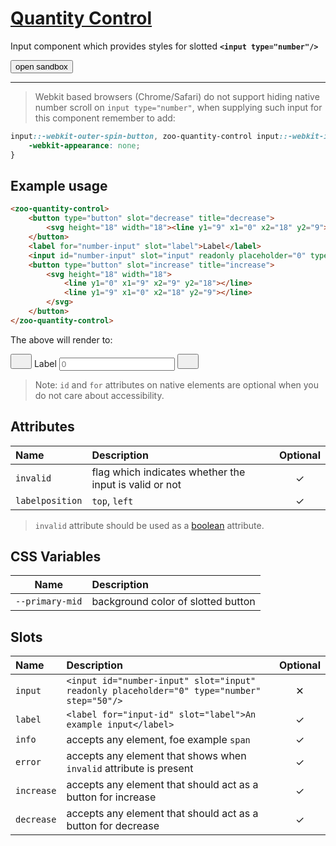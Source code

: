 # [Quantity Control](#quantity-control)

Input component which provides styles for slotted **`<input type="number"/>`**

<zoo-button class="sandbox-btn">
	<button type="button" onclick="openSandbox('zoo-quantity-control')">open sandbox</button>
</zoo-button>
<template id="zoo-quantity-control-template">
	<form>
		<zoo-checkbox highlighted>
			<input id="zoo-invalid-quantity-control-id" slot="checkbox" type="checkbox" data-type="attr" data-attrname="invalid" data-attrboolean="true"/>
			<label for="zoo-invalid-quantity-control-id" slot="label">Invalid</label>
		</zoo-checkbox>
		<zoo-input>
			<label slot="label">--primary-mid CSS Custom Property</label>
			<input slot="input" type="color" data-type="css" data-cssname="--primary-mid">
		</zoo-input>
		<zoo-input>
			<label slot="label">Label slot</label>
			<textarea slot="input" data-type="slot" data-slotname="label"><label slot="label" for="quantity-control-sandbox-id">Label</label></textarea>
		</zoo-input>
		<zoo-input>
			<label slot="label">Info slot</label>
			<textarea slot="input" data-type="slot" data-slotname="info"><span slot="info">Info</span></textarea>
		</zoo-input>
		<zoo-input>
			<label slot="label">Error slot</label>
			<textarea slot="input" data-type="slot" data-slotname="error"><span slot="error">Error message</span></textarea>
		</zoo-input>
		<zoo-input>
			<label slot="label">Decrease slot</label>
			<textarea slot="input" data-type="slot" data-slotname="decrease"><button type="button" slot="decrease" title="decrease">
	<svg height="18" width="18"><line y1="9" x1="0" x2="18" y2="9"></line></svg>
</button></textarea>
		</zoo-input>
		<zoo-input>
			<label slot="label">Increase slot</label>
			<textarea slot="input" data-type="slot" data-slotname="increase"><button type="button" slot="increase" title="increase">
	<svg height="18" width="18">
		<line y1="0" x1="9" x2="9" y2="18"></line>
		<line y1="9" x1="0" x2="18" y2="9"></line>
	</svg>
</button></textarea>
		</zoo-input>
		<h3>Rendered output</h3>
		<output>
<zoo-quantity-control>
	<button type="button" slot="decrease" title="decrease">
		<svg height="18" width="18"><line y1="9" x1="0" x2="18" y2="9"></line></svg>
	</button>
	<label for="quantity-control-sandbox-id" slot="label">Label</label>
	<input id="quantity-control-sandbox-id" slot="input" readonly placeholder="0" type="number" step="50"/>
	<button type="button" slot="increase" title="increase">
		<svg height="18" width="18">
			<line y1="0" x1="9" x2="9" y2="18"></line>
			<line y1="9" x1="0" x2="18" y2="9"></line>
		</svg>
	</button>
	<span slot="info">Info</span>
	<span slot="error">Error message</span>
</zoo-quantity-control>
		</output>
		<h3>HTML code</h3>
		<pre class=" language-html"><code></code></pre>
	</form>
</template>

***

> Webkit based browsers (Chrome/Safari) do not support hiding native number scroll on `input type="number"`,
> when supplying such input for this component remember to add:

```CSS
input::-webkit-outer-spin-button, zoo-quantity-control input::-webkit-inner-spin-button {
	-webkit-appearance: none;
}
```

## Example usage

```HTML
<zoo-quantity-control>
	<button type="button" slot="decrease" title="decrease">
		<svg height="18" width="18"><line y1="9" x1="0" x2="18" y2="9"></line></svg>
	</button>
	<label for="number-input" slot="label">Label</label>
	<input id="number-input" slot="input" readonly placeholder="0" type="number" step="50"/>
	<button type="button" slot="increase" title="increase">
		<svg height="18" width="18">
			<line y1="0" x1="9" x2="9" y2="18"></line>
			<line y1="9" x1="0" x2="18" y2="9"></line>
		</svg>
	</button>
</zoo-quantity-control>
```

The above will render to:

<zoo-quantity-control>
	<button type="button" slot="decrease" title="decrease">
		<svg height="18" width="18"><line y1="9" x1="0" x2="18" y2="9"></line></svg>
	</button>
	<label for="number-input" slot="label">Label</label>
	<input id="number-input" slot="input" readonly placeholder="0" type="number" step="50"/>
	<button type="button" slot="increase" title="increase">
		<svg height="18" width="18">
			<line y1="0" x1="9" x2="9" y2="18"></line>
			<line y1="9" x1="0" x2="18" y2="9"></line>
		</svg>
	</button>
</zoo-quantity-control>

> Note: `id` and `for` attributes on native elements are optional when you do not care about accessibility.

## Attributes

| **Name**        | **Description**                                        | **Optional** |
| :-------------- | :----------------------------------------------------- | :----------: |
| `invalid`       | flag which indicates whether the input is valid or not |   &#10003;   |
| `labelposition` | `top`, `left`                                          |   &#10003;   |

> `invalid` attribute should be used as a [boolean](https://developer.mozilla.org/en-US/docs/Web/HTML/Attributes#Boolean_Attributes) attribute.

## CSS Variables

|    **Name**     | **Description**                    |
| :-------------: | :--------------------------------- |
| `--primary-mid` | background color of slotted button |

## Slots

| **Name**   | **Description**                                                                            | **Optional** |
| :--------- | :----------------------------------------------------------------------------------------- | :----------: |
| `input`    | `<input id="number-input" slot="input" readonly placeholder="0" type="number" step="50"/>` |   &#10005;   |
| `label`    | `<label for="input-id" slot="label">An example input</label>`                              |   &#10003;   |
| `info`     | accepts any element, foe example `span`                                                    |   &#10003;   |
| `error`    | accepts any element that shows when `invalid` attribute is present                         |   &#10003;   |
| `increase` | accepts any element that should act as a button for increase                               |   &#10003;   |
| `decrease` | accepts any element that should act as a button for decrease                               |   &#10003;   |
